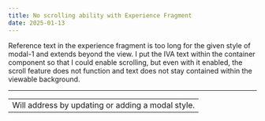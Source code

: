 ```yaml
---
title: No scrolling ability with Experience Fragment
date: 2025-01-13
---
```


Reference text in the experience fragment is too long for the given style of modal-1 and extends beyond the view. I put the IVA text within the container component so that I could enable scrolling, but even with it enabled, the scroll feature does not function and text does not stay contained within the viewable background.

----

|                                                   |
| ------------------------------------------------- |
| Will address by updating or adding a modal style. |
